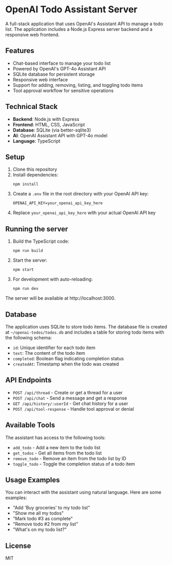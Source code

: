 # OpenAI Todo Assistant Server

A full-stack application that uses OpenAI's Assistant API to manage a todo list. The application includes a Node.js Express server backend and a responsive web frontend.

## Features

- Chat-based interface to manage your todo list
- Powered by OpenAI's GPT-4o Assistant API
- SQLite database for persistent storage
- Responsive web interface
- Support for adding, removing, listing, and toggling todo items
- Tool approval workflow for sensitive operations

## Technical Stack

- **Backend**: Node.js with Express
- **Frontend**: HTML, CSS, JavaScript
- **Database**: SQLite (via better-sqlite3)
- **AI**: OpenAI Assistant API with GPT-4o model
- **Language**: TypeScript

## Setup

1. Clone this repository
2. Install dependencies:
   ```
   npm install
   ```
3. Create a `.env` file in the root directory with your OpenAI API key:
   ```
   OPENAI_API_KEY=your_openai_api_key_here
   ```
4. Replace `your_openai_api_key_here` with your actual OpenAI API key

## Running the server

1. Build the TypeScript code:
   ```
   npm run build
   ```
2. Start the server:
   ```
   npm start
   ```
3. For development with auto-reloading:
   ```
   npm run dev
   ```

The server will be available at http://localhost:3000.

## Database

The application uses SQLite to store todo items. The database file is created at `~/openai-todos/todos.db` and includes a table for storing todo items with the following schema:

- `id`: Unique identifier for each todo item
- `text`: The content of the todo item
- `completed`: Boolean flag indicating completion status
- `createdAt`: Timestamp when the todo was created

## API Endpoints

- `POST /api/thread` - Create or get a thread for a user
- `POST /api/chat` - Send a message and get a response
- `GET /api/history/:userId` - Get chat history for a user
- `POST /api/tool-response` - Handle tool approval or denial

## Available Tools

The assistant has access to the following tools:

- `add_todo` - Add a new item to the todo list
- `get_todos` - Get all items from the todo list
- `remove_todo` - Remove an item from the todo list by ID
- `toggle_todo` - Toggle the completion status of a todo item

## Usage Examples

You can interact with the assistant using natural language. Here are some examples:

- "Add 'Buy groceries' to my todo list"
- "Show me all my todos"
- "Mark todo #3 as complete"
- "Remove todo #2 from my list"
- "What's on my todo list?"

## License

MIT 